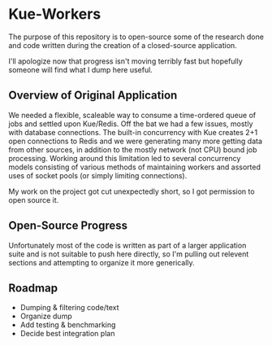 # Kue-Workers

The purpose of this repository is to open-source some of the research done and code written during the creation of a closed-source application.

I'll apologize now that progress isn't moving terribly fast but hopefully someone will find what I dump here useful.

## Overview of Original Application

We needed a flexible, scaleable way to consume a time-ordered queue of jobs and settled upon Kue/Redis. Off the bat we had a few issues, mostly with database connections. The built-in concurrency with Kue creates 2+1 open connections to Redis and we were generating many more getting data from other sources, in addition to the mostly network (not CPU) bound job processing. Working around this limitation led to several concurrency models consisting of various methods of maintaining workers and assorted uses of socket pools (or simply limiting connections).

My work on the project got cut unexpectedly short, so I got permission to open source it.

## Open-Source Progress

Unfortunately most of the code is written as part of a larger application suite and is not suitable to push here directly, so I'm pulling out relevent sections and attempting to organize it more generically.

## Roadmap

* Dumping & filtering code/text
* Organize dump
* Add testing & benchmarking
* Decide best integration plan
